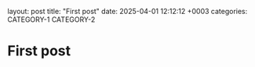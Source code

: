 layout: post
title: "First post"
date: 2025-04-01 12:12:12 +0003
categories: CATEGORY-1 CATEGORY-2

# First post
